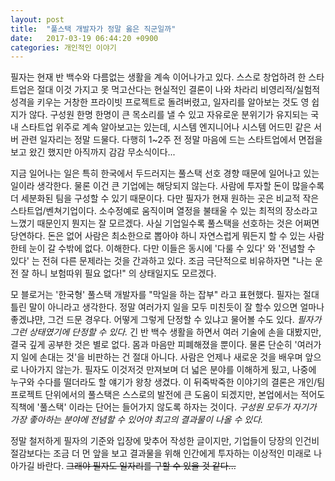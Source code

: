 ```yaml
---
layout: post
title:  "풀스택 개발자가 정말 옳은 직군일까"
date:   2017-03-19 06:44:20 +0900
categories: 개인적인 이야기
---
```


필자는 현재 반 백수와 다름없는 생활을 계속 이어나가고 있다. 스스로 창업하려 한 스타트업은 절대 이것 가지고 못 먹고산다는 현실적인 결론이 나와 차라리 비영리적/실험적 성격을 키우는 거창한 프라이빗 프로젝트로 돌려버렸고, 일자리를 알아보는 것도 영 쉽지가 않다. 구성원 한명 한명이 큰 목소리를 낼 수 있고 자유로운 분위기가 유지되는 국내 스타트업 위주로 계속 알아보고는 있는데, 시스템 엔지니어나 시스템 어드민 같은 서버 관련 일자리는 정말 드물다. 다행히 1~2주 전 정말 마음에 드는 스타트업에서 면접을 보고 왔긴 했지만 아직까지 감감 무소식이다...

지금 일어나는 일은 특히 한국에서 두드러지는 풀스택 선호 경향 때문에 일어나고 있는 일이라 생각한다. 물론 이건 큰 기업에는 해당되지 않는다. 사람에 투자할 돈이 많을수록 더 세분화된 팀을 구성할 수 있기 때문이다. 다만 필자가 현재 원하는 곳은 비교적 작은 스타트업/벤쳐기업이다. 소수정예로 움직이며 열정을 불태울 수 있는 최적의 장소라고 느꼈기 때문인지 뭔지는 잘 모르겠다. 사실 기업일수록 풀스택을 선호하는 것은 어쩌면 당연하다. 돈은 없어 사람은 최소한으로 뽑아야 하니 자연스럽게 뭐든지 할 수 있는 사람한테 눈이 갈 수밖에 없다. 이해한다. 다만 이들은 동시에 '다룰 수 있다' 와 '전념할 수 있다' 는 전혀 다른 문제라는 것을 간과하고 있다. 조금 극단적으로 비유하자면 "나는 운전 잘 하니 보험따위 필요 없다!" 의 상태일지도 모르겠다.

모 블로거는 '한국형' 풀스택 개발자를 "막일을 하는 잡부" 라고 표현했다. 필자는 절대 틀린 말이 아니라고 생각한다. 정말 여러가지 일을 모두 미친듯이 잘 할수 있으면 얼마나 좋겠냐먄, 그건 드문 경우다. 어떻게 그렇게 단정할 수 있냐고 물어볼 수도 있다. *필자가 그런 상태였기에 단정할 수 있다.* 긴 반 백수 생활을 하면서 여러 기술에 손을 대봤지만, 결국 깊게 공부한 것은 별로 없다. 몸과 마음만 피폐해졌을 뿐이다. 물론 단순히 '여러가지 일에 손대는 것'을 비판하는 건 절대 아니다. 사람은 언제나 새로운 것을 배우며 앞으로 나아가지 않는가. 필자도 이것저것 만져보며 더 넓은 분야를 이해하게 됬고, 나중에 누구와 수다를 떨더라도 할 얘기가 왕창 생겼다. 이 뒤죽박죽한 이야기의 결론은 개인/팀 프로젝트 단위에서의 풀스택은 스스로의 발전에 큰 도움이 되겠지만, 본업에서는 적어도 직책에 '풀스택' 이라는 단어는 들어가지 않도록 하자는 것이다. *구성원 모두가 자기가 가장 좋아하는 분야에 전념할 수 있어야 최고의 결과물이 나올 수 있다.*

정말 철저하게 필자의 기준와 입장에 맞추어 작성한 글이지만, 기업들이 당장의 인건비 절감보다는 조금 더 먼 앞을 보고 결과물을 위해 인간에게 투자하는 이상적인 미래로 나아가길 바란다. ~~그래야 필자도 일자리를 구할 수 있을 것 같다...~~
